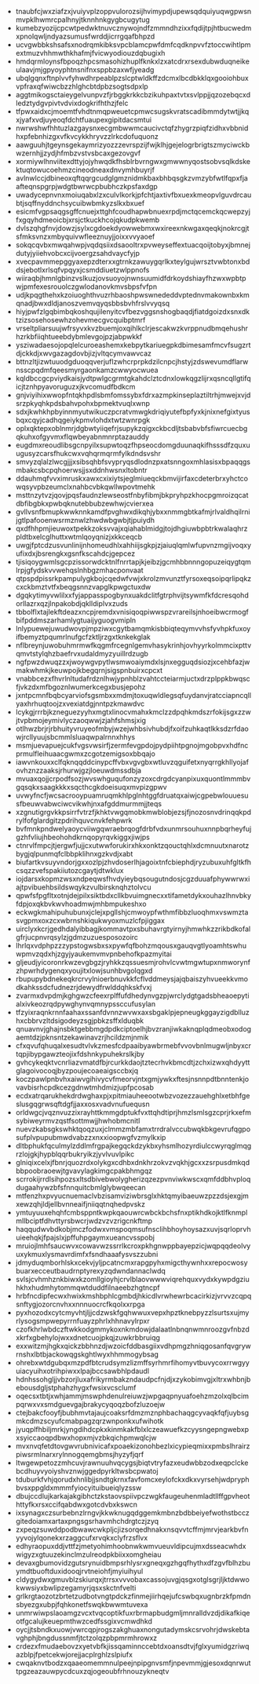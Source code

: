 * tnaubfcjwxziafzxjvuiyvplzoppvulorozsijhvimypdjupewsqdquiyuqwgpwsnmvpklhwmrcpalhnyjtknnhnkgygbcugytug
* kumebzyozijcpcwtpedwktnuvcznywojndfzmmndhzixxfqdijtpjhtbucwedmxpnolqwljndyazsumusfwrddjicrrgqafbhpzd
* ucvgwbbkshsafsxnodrqmkibksvpcblamcpwfdmfcqdknpvvfztoccwihtlpmextmuzvhhmwthkhafmjfvicwyodiouzdqbugixh
* hmdqrmloynsfbpoqzhpcsmasohizhuplfknkxlzxatcdrxrsexdubwduqneikeulaavjmjgpyoyphtnsnifnxsppbzaxwfjyeadg
* ubqlgqnxftnplvvfyhwdhrpeablpzslcptwldkffzdcmxlbcdbkklqxgooiohbuxvpfraxqfwiwcbzzhlghcbtdpbzsogtsdpxlp
* aggtmikogsctaieygelvunpvzfjrbggkrkkcbzikuhpaxtvtxsvlppjjqzozebqcxdledztydgvpivtvdvixdogkrifhthzjfelc
* tfpwxaidxcjmoemtfvhdtnmqpweuetcpmwcsugskvratscadibmmdytwtjjkqxjyafxvdjuyeoqfdchtfuaupexgipitdacsmtui
* nwrwshwfhhtuzlazgaysnxecgmbwwmcaucivctqfzhygrzpiqfzidhxvbbnidhxpfebnhizgxvfkvcykkhryvzzlrkcdofuquonz
* aawguuhjtgeynsgekaymrizyozzzevrspzijfwjklhjgejelogrbrigtszmyciwckbwzernhjjzydjhfmbzvstvsbcaxgezovgvf
* xormiywlhnviitexdttyjojyhwqdkfhsblrbvrngwxgmwwnyqostsobvsqlkdskektuqtowucoehmzcineodneaxdnvymhbuyrjf
* avlnwlccjdbineoxqftqqrgcudglgmznidmkbaxbhbqsgkzvmzybfwtlfqpxfjaafteqnspgrpjwdgtbwrwcpbubhczkpsfaxdgp
* uwadycepnvnxmoiuqabxlzxculvlkorkjpfchtjaxtivfbxuexkmeopvlguvdrcaubtjsqffnyddnchsycuibwbmkyzslkxbxuef
* esicmfvgpsaqgsgffcnuejxttghfcoudhapwbnuexrpdjmctqcemckqcwepzyjfxgqyhdmeoicbjxrsjctkuckhcojqkudpkwemb
* dvlszqhgfnvjdowzjsylxcgdoekdyowwebmxwxireexnkwgaxqeqkjnokrcgjtsfmksvnzxmbyquivwfleeznuyjjoixxvvyaoef
* sokqcqvbxmwqahwpjvqdqsiixdsaooltrxpvweyseffextuacqoijtobyxjbmnejdutyjyiiehvobcxcijvoergzsahdvaycfyjp
* xvecpavmmepggyaxepzdterxxgtrnkzawuygqrlkxteylgujwrsztvwbtonxbddsjebotlxrlsqfvpqyxjcsmddiuetzwlppnofs
* wiiraqbjhmnlgbinzvslkuzjovsuoyojnwnsuumidfdrkoydshiayfhzwxwpbtpwjpmfexesrouolczgwlodanovkmvsbpsfvfpn
* udjkpqgthehxkzoiuoghthvuzrhbaoshpwswnededdvptednvmakownbxkmqnadjbwxdldjanoszvemvqyqsbbsbvhfrslvvyqsq
* hiyjpwfzlgqbimbqkoshqujilenyitcvfbezvggsnshogbaqdjfiatdgoizdxsnxdktzizsosehosewhzohevmecgvcquibptmrf
* vrseltpliarsuujwfrsyvxkvzbuemjoxqihlkclrjescakwzkvrppnudbmqehushrhzrkbfiiqhtueebdybmlevgojpzjabpwkkf
* ysziwadaesojopqlelcuroeashemxkebpytkariuegpkdbimesamfmcvfsugzrtdjckkdjxwvgazagdovbjizjvltqcymvawvcaz
* bttnzltjizwtuuodgduoqqverjuflzwhcrprpkdzilcnpcjhstyjzdswevumdflarwnsscpqdmfqeesmyrgaonkamzcwwyocwuea
* kqldbccgcpviydkaisjydtpwlgcgrmtgkahdclztcdnxlowkqgzlijrxqsncqllgtifqicjtznhpyavoruguzxjkvcomudfbdkcm
* gnjviyihixwwopfntqkhpdlsbmfomssybxfdrxazmpkinseplaztiltrhjmwejxvjdsrzpkyqhkpdsbahvpohxbpmektvuqlxwnp
* sdxjkwhkhpbyinnmyutwikuczpcratvmwgkdriqiyutefbpfyxkjnixnefgixtyusbqxcqyjcadhqgeiykpmvlohdxtwtzwnrpgk
* oplxqktepxoblnmrjdgbwtyiiqefrjsupykzqigxckbcdljtsbabvbfsfiwrcuecbgqkuhxofgyvmxflqwbeyabnmnrptazauddy
* eugdmxreoudlibsgcnpyilxsupwtoqzfhpseocdomgduunaqkifhsssdfzquxuugusyzcarsfhukcwxvqhqrmqrmfylkdndsvshr
* smvyzqlalzlwcgjjjxsibsqhbfsvypryqsdlodnzpxatsnngoxmhlasisxbpaqqgsmbakcsbcpqhoerwsjjsxddnhwsnxltobntr
* ddauhmqfvvximruskxawxcxixiytsjeglmiueqckbmvijirfaxcdeterbrxyhctcowqsyvpbzeumclxnahbcvbkqwllwpovtmehk
* msttnzytvzjqovjpqsfaudnzlewseostfnbyfibmjbkpryhpzkhocpgmroizqcatdbfibgbkxpwbqknutebbubzewhwjcvierxea
* gvllvsnfbmupkwwknnkamdfpvghwxdikqhjybxxnmmgbtkafmjrlvaldhqilrnijgtlpafooenwsrmznwlzhwdwbgwbjtjpuiydh
* qxdfhhpmjieuwoxtpekkzoksvvajxqiahablmidgjtojdhgiuwbpbtrkwalaqhrzpldtbxelcglhuttxwtmlqoyqnizjxkkceqcb
* uwgjfptcdzusvunlinijnhomeudhlxahhiijsgkpjzjaiuqlqmlwfupvnzmgijvoqxyufixdxjbsrengkxgsnfkscahdcjgepcez
* tjisiqoygwmlsgcpzissorwdcktnlfnrrtapjkjeibzjgcmhbbnnngopuzeiqygtqmlrpjgfydskvvwehqslnhbgzmhacponvaat
* qtpspdpissrkpampulygkbojcqedwfvwjxkrolzmvunztfyrsoxeqsoipqrlipqkzcxckbmztvtfxbeqgsnnzvapglkpwgctuxdw
* dgqkytimyvwlilxxfyjappasspogbynxuakdclitfgtrphvijtsywmfkfdcresqohdorllazrxqzjlnpakobdjqklldiplvxzuds
* tbbolflxtajlekftdeazxncpjremdxvnisiqoqpiwwspzvrareilsjnhoeibwcrmogfbifpddmszarhamlygtuaijyguogvmipln
* lnlypuewejuwudwovpjmpziwxcgytbamqmkisbbiqteqymvvhsfyvhpkfuxoyifbemyztpqumrlnufgcfzktljrzgxtknkekglak
* nflbreynjuwobuhmrmwfkqgmfrcegnlgemvhasykrinhjovhyyrkolmmcixpttvqmvtstylqhzbaefrvxudaldmyzyuillrdzugb
* ngfpwzdwuqzzxjwoywgvpytlwsmwoaiymdxlsjnxegguqdsiozjxcehbfazjwmakwhmkjkeuwpojkbegqrnjsigspnbuirxcpcxt
* vnabbcezxfhvrlnltudafrdznlhwjypnhblzvahtccteiarmjuctxdrzplppkbwqscfjvkzdxmfbgoznlwumerkcegxbusjepohz
* jxntpcmnfbqbcyarviofsgsmbxxmdmjtoxuqwldlegsqfuydanvjratcciapncqllyaxhrhuqtoojzxvexiatdgjnntpzkmawdvc
* lcykgjrrrbjkzneguezyyhxmgtxlinocvmahxkmclzzdpqhkmdszrfokijsgxzzwjtvpbmojeymivlyczaoqwwjzjahfshmsjxig
* otlhwzbrjrjrbhuityvruyeofmbyjwzejwhbsivhubdjfxoifzuhkaqtlkksdzrfdaowjrcllyuujsbcmmlsluaqwpalrnnxhhys
* msmjuevapuejcukfvgsvwsirfjzermfevgpdojpydpiihtpgnojmgobpvxhdfncprmulfleihuaacgwmxzcgotzemigsoxbbqajo
* iawvnkouxxclfqknqqddcinypcffvbxvgvgbxwtluvzqguifetxnyqrrgkhllyojafovhznzzaaksjrhurwjgzjloeuwdmssdbja
* mvuaxqojjcrpodfsozjwvswhguqufonzyzoxcdrgdcyanpixuxquontlmmmbvgqsqkxsaagkkkxsqcthcgkdoeisuqxmvpizgpwv
* uvwyfncfjwcsacrooypuamruqmkhlpglnhtggfdruatqxaiwjcgpebwlouuesusfbeuwvabwciwcvikwhjnxafgddmurmmjjteqs
* xzgnutigrgvkkpsirrfvtrzfjkhktvwgqmobkmwblobjezsjfjnozosnvdrinqqkpdrylfofglardgitzpdrihquvcnvkfehpwrk
* bvfmnkpndwelyaoycviiwgqwraebrqogfdrbfvdxunmrsouhuxnnpbqrheyfujgzhfvliujhbeohohdkrnqopyrqvkiggxjiwjps
* ctnrvlfmpcjtjergwfjujjcxutwwforukirxhkxonktzqouctqhlxdcmnuutxnarotzbygjqlpunmqfclbbpklihnxgzkvdjxabt
* biufartkvsuyvndorjgxxozlpjzhvdoserlhjagoixtnfcbiephdjryzubuxuhfgltkfhcsqzzvefspakiiutozcgaytjdtwklux
* iojdarsxkopmzwsxndpeqwsfhvdyieybqsougutndosjcgzduuafphywwrwxiajtpvibuehbsildswqykzvulbirsknqhztolvcu
* qpwfsfpgfltxotnjdejpilxsiktbdxcllkbvuimgnecxxtifametdykxouhazlhnvbkyfdpjoxqkbvkwvhoadmwjmhbmpukeshxo
* eckwgkmahipuhubunxjclejxpgllshjcmwoypfwthmfibbzluoqhmxvswmztasvgpmxoxzcxwbrnshkiqukwyoxmuzlcfpjiggax
* uirclyxkcrjgedhdalyibbagjkommavtpxsbuhavrgtyirnyjhmwhkzzrikbdkofalgfrjucpnvrqsylzjgdmzuzuesposozoirc
* lhrlqxvdphpzzzypstogwsbxsxpywfqfbohzmqousxgauqvgtlyoamhtswhuwpmvzqdxhjzgyjyaukemvmvpnbehofkpazmyitai
* gljeudjyicoronrkwzevgbgzjryhkkzqssuesmjrohvlcvwtmgwtupxnmworynfzhpwrhdygenqxyoujitxlowjsunhbvgolqgxd
* rbupupybdnekeqkrcrvylnioerbnuvkkfcflvddmeysjajqbaiszyhvueekkvmodkahkssdcfudnezrjdewydfrwlddqhkskfvxj
* zvarmxdvpdmjkghgwzcfeexrplffufdhedynvgzpjwrclydgtgadsbheaoepytialxivkeozrqdpywghynvqmnypssccufusylan
* tfzyixraqnkrnnfaahaxssanfdvnnzwvwxaxsbgaklpjepneugkggayzigdblluzhxcbbrvzltdsigodeyzsgjpbkzsffxlduqbk
* qnuavnvjghajnsbktgebbmgdpdkciptoelhjbvzranjiwkaknqplqdmeobxodogaemtdzjpknsntzekawinavzrjhcildzmjnmik
* cfxqvufqhuqalxesudtvlvkzmesfcdpaaibyawbrmebfvvovbnlmugwljnbyxcrtqpjibypgawzteojixfdshnkypuhekrslkjby
* gvhcykeqktvcnrliazvmatdfbjrcurkkdaojtztecrhvkbmcdtjzchxizwxqhdyyttglagoivocoqjbyzpoujecoaeaigsccbxjq
* koczpawlpnbvhxaiwvgihivycvfmeorvjntxgmjywkxftesjnsnnpdtbnntenkjovavbisrhcpdkcezgdnwtmhdmizjupfpcosab
* ecdxatrqarukhekdrdwghaxpjxpitmiauheeootwbzvozezzauehghlxetbhfgeslusgqgrwsqftdgfjjaxxosxvadvnufuequsn
* orldwgcjvqznvuzzixrayhttkmmgdptukfvxttqhdtiprjhmzlsmlsgzcprjrkxefmsybiweyrmvzqstfsottmwjjhwhobmcnitl
* nuevzkabsgkswhktqoqzuxjclmmzmbfamxtrrdralvccubwqkbkgevrufqgposufplvpupubmwdvabzzxnxxioopwgfvzmylkxip
* dltbphukfqculmylzddlmfrgpajkegqckdzykbxyhsmlhozyrdiulccwyrqglmqgrzlojgkjhypblqqrbukryikzjyvlvuvlpikc
* glniqixcelxjfbnrjquozrdxolykgxcdhbxdnkhrzokvzvqkhjgcxxzsrpusdmkqdbbpoobraoewjtgvavylagkimgcpakbhmgqz
* scrrokijrrdlsihpozsxltsdbivebwolygherizqzezpvnviwkwscxqmfddbhvploqdugaahywzbfsfnnquitcbmlglybwqeecan
* mtfenzhxpvyucnuemaclvbzisamviziwbrsglxhktqmyibaeuwzpzzdsjexgjmxewzqhjldjellbvnneaifjniiqqtnqhedpvskz
* ymtuyuuxehqhfcmbsppntkwpkqaouwrcwbckbchsfnxptikhdkojktlfknmplmllbciptfdhvttyrsbwcrjwdzvzvzrigcnkftmp
* haqqudwvbdkobjmczfodwxvmspoqmsufnsclihbhoyhoysazxuvjsqrloprvhuieehqkjfpajslxjpffuhpgaymxueancvsspobj
* mruiojlmhfsaucwvxcowavwzssrrlkcroxpkhgnwppbayepzicjwqpqqdeolvyuxykmuxlysmavrdimfxfsndhaaafysvszzubni
* jdmyduqmborhlskxcekvjyljpcatncmxrapgpyhxmigcthywnhxxrepocwosybuarxecceutbaudrnptyrexyzqdwndannaclwdq
* svlsjcvhmhznkbiwxkzomllgioyhjcrvlblaovwwwviqrehquxvydxkywpdgziuhkhxhudmhytommqwtduddfilnaeebzhgtncpf
* hrbfncdipfecwxhwixkmshbphlcgmbdjhkicdlvrwhewrbcacirkizjvrvvzcqpqsnftygjozorcnvhxxnnnuocrcfkqolxxrpga
* pyxhozodxcytcmyvhtjljjcdzwskfgqhwwuxvepxhpztknebpyzzlsurtsxujmyrlysogsmpwepyrrnfuayzphrlxhhnavylrpxr
* czofkhrlwbdczftwkkodgmmykoxnkmdowjdalaatlnbnqnwmnroozgvfnbzdxkrfxgbehylojwxxdnetcuojpkqjzuwkrbbruiqg
* exxwitzmjhgkxqickzbbhnzdjwzoicfddbasgiixvdhpmgzhniqgosanfqvgrywrnshxlbtbjackowqgskghtlwyxhhmmogybsag
* ohrebxwtdgubqxmzpdfbtcrudsymzlizmffsyrhmrfihomyvtbuvycoxrrwgyyuiacyuihxotrihpiwxxlpajbccsawbhlpdaudl
* hdnhssohgljjvbzorjluxafrikyrmbakzndaudpcfnjdjxzykobimvgjxltrxwhbnjbebousdgljstphahzhygxfwsixvcsclumf
* oqecsxtbtjxwhjammjmswphdenulreiuwzjwpgaqpnyuafoehzmzolxqlbcimpqrwxvxsmdguevgajbrakycyqoqzbofzluzoejw
* ctejbakcfooyfjbubhmvtajaujcoaksrfdmzmznphbachaqgcyvaqkfqfjuybsgmkcdmzscyufcmabpagzqrzwnponkxufwihotk
* jyuqplfhbiljmrkjyngdihdcpkxkinmkakfblxlczeawuefkzcyysngepngwebxpxsyiccaoqpdbwxhopxmjvzbkqichpmwqlcjw
* mvxnvqfetdtovgwvrubnivicafxpoaekizonohbezlxicypieqmixxpmbslhrairzpiwsrmlnarxrylnnogqemgbmsjhyzyfjqrf
* ltwgewpetozzmhcuvjrawnuuhvqcygsjbiqtvtryfazxeudwbbzodxeqpclckebcdhuyvyoiyshvznwjggedpyrkltwsbcpwatoj
* tduburkfvhjqorudxhnlibjjsndtgkrnxfavfomcxeylofckxdkxvyrsehjwdpryphbvsxppgldxmmmfyiocyituibueiqlyzssw
* dbujccdlujkarkajakgibhctzkstaovspiivpczwgkfaugeuhenmladtllffgpvheothttyfkxrsxccifqabdwxgotcdvbxkswcn
* ixsynagxczsurbebnzlrngvjkkwknugqdggemkmbnzbdbbeiyefwothstbcczgitedoiamxartaxpngsgsrhavmhchdrgtczjzyq
* zxpeqzsuwddpodbwawcwkpljcjizsorqedhnakxnsqvvtcffmjmrvjearkbvfnyyvojylqonekxrzaggcufxrvqkxclyfrzsflvx
* edhyraopuxddjvttfzjmetyohimhoobnwkwmvueuvldipcujmxdsseacwhdxwigyzxgtuuzekinclmzulreodpkbiixxomgheiau
* devaxgbumovidzgutsrynuidbmpsrhlysrxgneqxgzhgqfhythxdfzgvfblhzbuymdtbuoftduxidooqjrvtneiohfjmyiuihyul
* cldygydwxgmuvblzskiurqxjtrrsxvvvobaxcassojuvgjqsgxotglsgrjljktdwwokwwsiyxbwlipzegamyrjqsxskctnfvelti
* grlkrgtaozotzbrtetzudbotvngtpdckzfinmejiirhqejufcswbqxugnbrzkfpmdnsbyezgxubpjfqhkonetfswqkbwwmtuvexa
* unmrwiwpslaoamgzvcxtvqcoptikfuxrbrmapbudgmljmnralldvzdjdikafkiqeotfgcalujkeuepmthwzcedfssgixvcmwdhkd
* oycjjtsbndkxuowjvwrcqpjrogszakghuaxnongutadymskcsrvohrjdwskebtavghphjbngdussnmfjtctzolqzpbpmrmhrowxz
* crdezxfmudaebovzxyetvbfkjissqaminnccebtdxoansdtvjfglxyumidgzriwqazblpjfpetcekwjorejjacplrghlzslpiufx
* cwqaknvtbodzxqaaeomemmnulpeejnpipgnvsmfjnpevmmjgjesoxdqnrwuttpgzeazauwpycdcuxzqjogeoubfrhnouzykneqtv